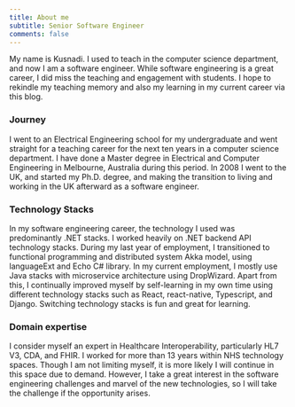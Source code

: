 ```yaml
---
title: About me
subtitle: Senior Software Engineer
comments: false
---
```


My name is Kusnadi. I used to teach in the computer science department, and now I am a software engineer. While software engineering is a great career, I did miss the teaching and engagement with students. I hope to rekindle my teaching memory and also my learning in my current career via this blog.


### Journey

I went to an Electrical Engineering school for my undergraduate and went straight for a teaching career for the next ten years in a computer science department. I have done a Master degree in Electrical and Computer Engineering in Melbourne, Australia during this period. In 2008 I went to the UK, and started my Ph.D. degree, and making the transition to living and working in the UK afterward as a software engineer.



### Technology Stacks
In my software engineering career, the technology I used was predominantly .NET stacks. I worked heavily on .NET backend API technology stacks. During my last year of employment, I transitioned to functional programming and distributed system Akka model, using languageExt and Echo C# library. In my current employment, I mostly use Java stacks with microservice architecture using DropWizard. Apart from this, I continually improved myself by self-learning in my own time using different technology stacks such as React, react-native, Typescript, and Django. Switching technology stacks is fun and great for learning.

### Domain expertise
I consider myself an expert in Healthcare Interoperability, particularly HL7 V3, CDA, and FHIR. I worked for more than 13 years within NHS technology spaces. Though I am not limiting myself, it is more likely I will continue in this space due to demand. However, I take a great interest in the software engineering challenges and marvel of the new technologies, so I will take the challenge if the opportunity arises.














